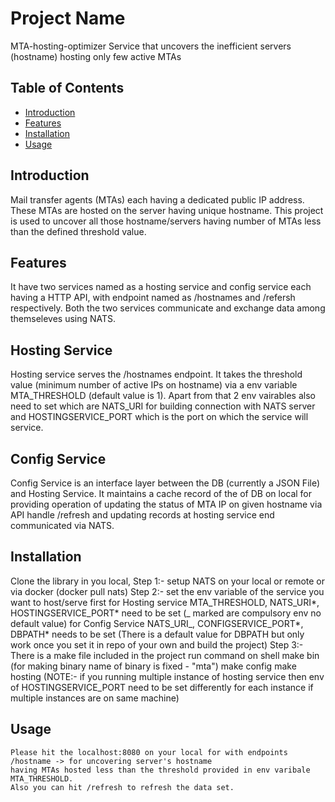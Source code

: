 # Project Name

MTA-hosting-optimizer
Service that uncovers the inefficient servers (hostname) hosting only few active MTAs

## Table of Contents

- [Introduction](#introduction)
- [Features](#features)
- [Installation](#installation)
- [Usage](#usage)

## Introduction

Mail transfer agents (MTAs) each having a dedicated public IP address.
These MTAs are hosted on the server having unique hostname.
This project is used to uncover all those hostname/servers having number of MTAs less than the defined threshold value.

## Features

It have two services named as a hosting service and config service each having a HTTP API, with endpoint named as /hostnames and /refersh respectively. Both the two services communicate and exchange data among themseleves using NATS.

## Hosting Service

Hosting service serves the /hostnames endpoint. It takes the threshold value (minimum number of active IPs on hostname) via a env variable MTA_THRESHOLD (default value is 1). Apart from that 2 env vairables also need to set which are NATS_URI for building connection with NATS server and HOSTINGSERVICE_PORT which is the port on which the service will service.

## Config Service

Config Service is an interface layer between the DB (currently a JSON File) and Hosting Service. It maintains a cache record of the of DB on local for providing operation of updating the status of MTA IP on given hostname via API handle /refresh and updating records at hosting service end communicated via NATS.

## Installation

Clone the library in you local,
    Step 1:- setup NATS on your local or remote or via docker (docker pull nats)
    Step 2:- set the env variable of the service you want to host/serve first
            for Hosting service MTA_THRESHOLD, NATS_URI*, HOSTINGSERVICE_PORT* need to be set (_ marked are compulsory env no default value)
            for Config Service NATS_URI_, CONFIGSERVICE_PORT*, DBPATH* needs to be set (There is a default value for DBPATH but only work once you set it in repo of your own and build the project)
    Step 3:- There is a make file included in the project
            run command on shell
            make bin (for making binary name of binary is fixed - "mta")
            make config
            make hosting
(NOTE:- if you running multiple instance of hosting service then env of HOSTINGSERVICE_PORT need to be set differently for each instance if multiple instances are on same machine)

## Usage

    Please hit the localhost:8080 on your local for with endpoints /hostname -> for uncovering server's hostname
    having MTAs hosted less than the threshold provided in env varibale MTA_THRESHOLD.
    Also you can hit /refresh to refresh the data set.

